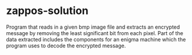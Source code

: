 # zappos-solution
Program that reads in a given bmp image file and extracts an encrypted message by removing the least significant bit 
from each pixel. Part of the data extracted includes the components for an enigma machine which the program uses to 
decode the encrypted message.

